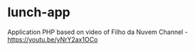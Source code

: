 # lunch-app
Application PHP based on video of Filho da Nuvem Channel - https://youtu.be/yNrY2ax1OCo
